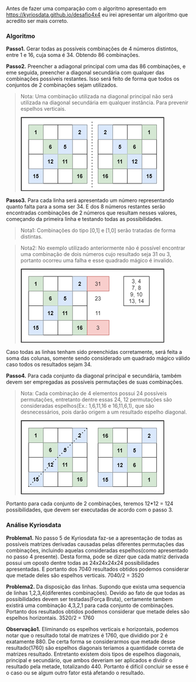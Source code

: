Antes de fazer uma comparação com o algoritmo apresentado em https://kyriosdata.github.io/desafio4x4
eu irei apresentar um algoritmo que acredito ser mais correto.

### **Algoritmo**

**Passo1.** Gerar todas as possíveis combinações de 4 números distintos, entre 1 e 16, cuja soma é 34. Obtendo 86 combinações. 

**Passo2.** Preencher a adiagonal principal com uma das 86 combinações, e eme seguida, preencher a diagonal secundária com qualquer das combinações possiveis restantes.
Isso será feito de forma que todos os conjuntos de 2 combinações sejam utilizados.

>Nota: Uma combinação utilizada na diagonal principal não será utilizada na diagonal secundária em qualquer instância. Para prevenir espelhos verticais.
>
>![Image](https://github.com/Dener-arx/software-design-2021/blob/main/avaliacao3/Images/EspelhoVertical.png)

**Passo3.** Para cada linha será apresentado um número representando quanto falta para a soma ser 34. E dos 8 números restantes serão encontradas combinações de 2 números que resultam nesses valores, começando da primeira linha e testando todas as possibilidades. 

>Nota1: Combinações do tipo [0,1] e [1,0] serão tratadas de forma distintas.

>Nota2: No exemplo utilizado anteriormente não é possível encontrar uma combinação de dois números cujo resultado seja 31 ou 3, portanto ocorreu uma falha e esse quadrado mágico é invalido.
>
>![Image](https://github.com/Dener-arx/software-design-2021/blob/main/avaliacao3/Images/NumerosIncompativeis.png)

Caso todas as linhas tenham sido preenchidas corretamente, será feita a soma das colunas, somente sendo considerado um quadrado mágico válido caso todos os resultados sejam 34.

**Passo4.** Para cada conjunto da diagonal principal e secundária, também devem ser empregadas as possíveis permutações de suas combinações. 
>Nota: Cada combinação de 4 elementos possui 24 possíveis permutações, entretanto dentre essas 24, 12 permutações são consideradas espelhos(Ex.: 1,6,11,16 e 16,11,6,1), que são desnecessários, pois darão origem a um resultado espelho diagonal.
>
>![Image](https://github.com/Dener-arx/software-design-2021/blob/main/avaliacao3/Images/EspelhoDiagonal.png)

Portanto para cada conjunto de 2 combinações, teremos 12*12 = 124 possibilidades, que devem ser executadas de acordo com o passo 3.

### Análise Kyriosdata

**Problema1.** No passo 5 de Kyriosdata faz-se a apresentação de todas as possíveis matrizes derivadas causadas pelas diferentes permutações das combinações, incluindo aquelas consideradas espelhos(como apresentado no passo 4 presente).
Desta forma, pode se dizer que cada matriz derivada possui um oposto dentre todas as 24x24x24x24 possibilidades apresentadas.
E portanto dos 7040 resultados obtidos podemos considerar que metade deles são espelhos verticais. 
7040/2 = 3520

**Problema2.** Da disposição das linhas. Supondo que exista uma sequencia de linhas 1,2,3,4(diferentes combinações). 
Devido ao fato de que todas as possibilidades devem ser testadas(Força Bruta), certamente tambem existirá uma combinação 4,3,2,1 para cada conjunto de combinações. 
Portanto dos resultados obtidos podemos considerar que metade deles são espelhos horizontais.
3520/2 = 1760

**Observação1.** Eliminando os espelhos verticais e horizontais, podemos notar que o resultado total de matrizes é 1760, que dividido por 2 é exatamente 880. 
De certa forma se considerarmos que metade desse resultado(1760) são espelhos diagonais teriamos a quantidade correta de matrizes resultado. Entretanto existem dois tipos
de espelhos diagonais, principal e secundário, que ambos deveriam ser aplicados e dividir o resultado pela metade, totalizando 440. 
Portanto é difícil concluir se esse é o caso ou se algum outro fator está afetando o resultado.





